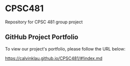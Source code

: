 # CPSC481
Repository for CPSC 481 group project

## GitHub Project Portfolio
To view our project's portfolio, please follow the URL below:

https://calvinklau.github.io/CPSC481/#!index.md
